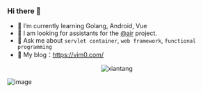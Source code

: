 ### Hi there 👋

- 🌱 I’m currently learning Golang, Android, Vue
- 👯 I am looking for assistants for the [@air](https://github.com/cosmtrek/air) project. 
- 💬 Ask me about `servlet container`, `web framework`, `functional programming`
- 👯 My blog：https://vim0.com/

<!--START_SECTION:waka-->
<!--END_SECTION:waka-->

<p align="center"> <img src="https://github-readme-stats.vercel.app/api?username=xiantang&show_icons=true&theme=gotham" alt="xiantang" />

![image](https://markdown-videos-api.jorgenkh.no/youtube/dQw4w9WgXcQ)

